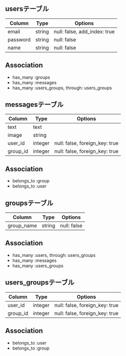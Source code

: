 ## usersテーブル
|Column|Type|Options|
|------|----|-------|
|email|string|null: false, add_index: true|
|password|string|null: false|
|name|string|null: false|
## Association
- has_many :groups
- has_many :messages
- has_many :users_groups, through: users_groups

## messagesテーブル
|Column|Type|Options|
|------|----|-------|
|text|text|
|image|string|
|user_id|integer|null: false, foreign_key: true|
|group_id|integer|null: false, foreign_key: true|
## Association
- belongs_to :group
- belongs_to :user

## groupsテーブル
|Column|Type|Options|
|------|----|-------|
|group_name|string|null: false|
## Association
- has_many :users, through: users_groups
- has_many :messages
- has_many :users_groups

## users_groupsテーブル
|Column|Type|Options|
|------|----|-------|
|user_id|integer|null: false, foreign_key: true|
|group_id|integer|null: false, foreign_key: true|
## Association
- belongs_to :user
- belongs_to :group

